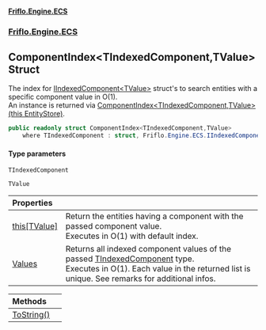 #### [Friflo.Engine.ECS](index.md 'index')
### [Friflo.Engine.ECS](Friflo.Engine.ECS.md 'Friflo.Engine.ECS')

## ComponentIndex<TIndexedComponent,TValue> Struct

The index for [IIndexedComponent&lt;TValue&gt;](IIndexedComponent_TValue_.md 'Friflo.Engine.ECS.IIndexedComponent<TValue>') struct's to search entities with a specific component value in O(1).<br/>
An instance is returned via [ComponentIndex&lt;TIndexedComponent,TValue&gt;(this EntityStore)](IndexExtensions.ComponentIndex_TIndexedComponent,TValue_(thisEntityStore).md 'Friflo.Engine.ECS.IndexExtensions.ComponentIndex<TIndexedComponent,TValue>(this Friflo.Engine.ECS.EntityStore)').

```csharp
public readonly struct ComponentIndex<TIndexedComponent,TValue>
    where TIndexedComponent : struct, Friflo.Engine.ECS.IIndexedComponent<TValue>, System.ValueType, System.ValueType
```
#### Type parameters

<a name='Friflo.Engine.ECS.ComponentIndex_TIndexedComponent,TValue_.TIndexedComponent'></a>

`TIndexedComponent`

<a name='Friflo.Engine.ECS.ComponentIndex_TIndexedComponent,TValue_.TValue'></a>

`TValue`

| Properties | |
| :--- | :--- |
| [this[TValue]](ComponentIndex_TIndexedComponent,TValue_.this[TValue].md 'Friflo.Engine.ECS.ComponentIndex<TIndexedComponent,TValue>.this[TValue]') | Return the entities having a component with the passed component value.<br/> Executes in O(1) with default index. |
| [Values](ComponentIndex_TIndexedComponent,TValue_.Values.md 'Friflo.Engine.ECS.ComponentIndex<TIndexedComponent,TValue>.Values') | Returns all indexed component values of the passed [TIndexedComponent](ComponentIndex_TIndexedComponent,TValue_.md#Friflo.Engine.ECS.ComponentIndex_TIndexedComponent,TValue_.TIndexedComponent 'Friflo.Engine.ECS.ComponentIndex<TIndexedComponent,TValue>.TIndexedComponent') type.<br/> Executes in O(1). Each value in the returned list is unique. See remarks for additional infos. |

| Methods | |
| :--- | :--- |
| [ToString()](ComponentIndex_TIndexedComponent,TValue_.ToString().md 'Friflo.Engine.ECS.ComponentIndex<TIndexedComponent,TValue>.ToString()') | |

